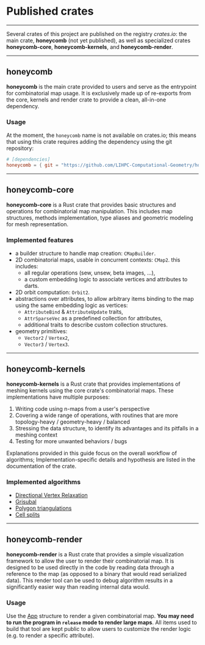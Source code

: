 # Published crates

---

Several crates of this project are published on the registry _crates.io_: the main crate, **honeycomb** (not yet 
published), as well as specialized crates **honeycomb-core**, **honeycomb-kernels**, and **honeycomb-render**.

---

## honeycomb

**honeycomb** is the main crate provided to users and serve as the entrypoint for combinatorial map usage. It is
exclusively made up of re-exports from the core, kernels and render crate to provide a clean, all-in-one dependency.

### Usage

At the moment, the `honeycomb` name is not available on crates.io; this means that using this crate requires adding
the dependency using the git repository:

```toml
# [dependencies]
honeycomb = { git = "https://github.com/LIHPC-Computational-Geometry/honeycomb" }
```


---

## honeycomb-core

**honeycomb-core** is a Rust crate that provides basic structures and operations for combinatorial map manipulation.
This includes map structures, methods implementation, type aliases and geometric modeling for mesh representation.

### Implemented features

- a builder structure to handle map creation: `CMapBuilder`.
- 2D combinatorial maps, usable in concurrent contexts: `CMap2`. this includes:
    - all regular operations (sew, unsew, beta images, ...),
    - a custom embedding logic to associate vertices and attributes to darts.
- 2D orbit computation: `Orbit2`.
- abstractions over attributes, to allow arbitrary items binding to the map using the
  same embedding logic as vertices:
    - `AttributeBind` & `AttributeUpdate` traits,
    - `AttrSparseVec` as a predefined collection for attributes,
    - additional traits to describe custom collection structures.
- geometry primitives:
    - `Vector2` / `Vertex2`,
    - `Vector3` / `Vertex3`.


---

## honeycomb-kernels

**honeycomb-kernels** is a Rust crate that provides implementations of meshing kernels using the core crate's
combinatorial maps. These implementations have multiple purposes:

1. Writing code using n-maps from a user's perspective
2. Covering a wide range of operations, with routines that are more topology-heavy / geometry-heavy / balanced
3. Stressing the data structure, to identify its advantages and its pitfalls in a meshing context
4. Testing for more unwanted behaviors / bugs

Explanations provided in this guide focus on the overall workflow of algorithms; Implementation-specific details and
hypothesis are listed in the documentation of the crate.

### Implemented algorithms

- [Directional Vertex Relaxation](../kernels/dvr.md)
- [Grisubal](../kernels/grisubal.md)
- [Polygon triangulations](../kernels/triangulations.md)
- [Cell splits](../kernels/splits.md)


---

## honeycomb-render

**honeycomb-render** is a Rust crate that provides a simple visualization framework to allow the user to render their
combinatorial map. It is designed to be used directly in the code by reading data through a reference to the map (as
opposed to a binary that would read serialized data). This render tool can be used to debug algorithm results in a
significantly easier way than reading internal data would.

### Usage

Use the [App](../../honeycomb_render/struct.App.html) structure to render a given combinatorial map. **You may need to run
the program in `release` mode to render large maps**. All items used to build that tool are kept public to allow users
to customize the render logic (e.g. to render a specific attribute).

